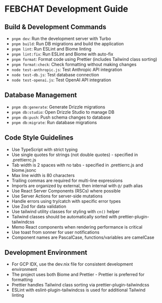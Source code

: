 # FEBCHAT Development Guide

## Build & Development Commands

- `pnpm dev`: Run the development server with Turbo
- `pnpm build`: Run DB migrations and build the application
- `pnpm lint`: Run ESLint and Biome linting
- `pnpm lint:fix`: Run ESLint and Biome with auto-fix
- `pnpm format`: Format code using Prettier (includes Tailwind class sorting)
- `pnpm format:check`: Check formatting without making changes
- `node test-anthropic.js`: Test Anthropic API integration
- `node test-db.js`: Test database connection
- `node test-openai.js`: Test OpenAI API integration

## Database Management

- `pnpm db:generate`: Generate Drizzle migrations
- `pnpm db:studio`: Open Drizzle Studio to manage DB
- `pnpm db:push`: Push schema changes to database
- `pnpm db:migrate`: Run database migrations

## Code Style Guidelines

- Use TypeScript with strict typing
- Use single quotes for strings (not double quotes) - specified in .prettierrc.js
- Tab width is 2 spaces with no tabs - specified in .prettierrc.js and biome.jsonc
- Max line width is 80 characters
- Trailing commas are required for multi-line expressions
- Imports are organized by external, then internal with `@/` path alias
- Use React Server Components (RSCs) where possible
- Use Server Actions for server-side mutations
- Handle errors using try/catch with specific error types
- Use Zod for data validation
- Use tailwind utility classes for styling with `cn()` helper
- Tailwind classes should be automatically sorted with prettier-plugin-tailwindcss
- Memo React components when rendering performance is critical
- Use toast from sonner for user notifications
- Component names are PascalCase, functions/variables are camelCase

## Development Environment

- For GCP IDX, use the dev.nix file for consistent development environment
- The project uses both Biome and Prettier - Prettier is preferred for formatting
- Prettier handles Tailwind class sorting via prettier-plugin-tailwindcss
- ESLint with eslint-plugin-tailwindcss is used for additional Tailwind linting
